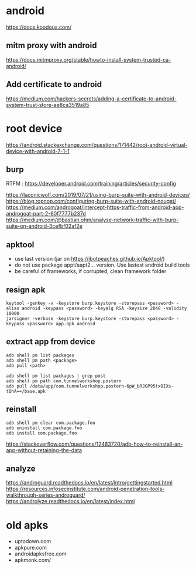 # android

https://docs.koodous.com/

## mitm proxy with android

https://docs.mitmproxy.org/stable/howto-install-system-trusted-ca-android/

## Add certificate to android

https://medium.com/hackers-secrets/adding-a-certificate-to-android-system-trust-store-ae8ca3519a85


# root device

https://android.stackexchange.com/questions/171442/root-android-virtual-device-with-android-7-1-1

## burp 

RTFM : https://developer.android.com/training/articles/security-config

https://laconicwolf.com/2019/07/21/using-burp-suite-with-android-devices/
https://blog.ropnop.com/configuring-burp-suite-with-android-nougat/
https://medium.com/androgoat/intercept-https-traffic-from-android-app-androgoat-part-2-60f7777b237d
https://medium.com/@bastian.ohm/analyse-network-traffic-with-burp-suite-on-android-3cefbf02af2e

## apktool

- use last version (jar on https://ibotpeaches.github.io/Apktool/)
- do not use package appt/aapt2... version. Use lastest android build tools
- be careful of frameworks, if corrupted, clean framework folder

## resign apk

```
keytool -genkey -v -keystore burp.keystore -storepass <password> -alias android -keypass <password> -keyalg RSA -keysize 2048 -validity 10000
jarsigner -verbose -keystore burp.keystore -storepass <password> -keypass <password> app.apk android
```

## extract app from device

```
adb shell pm list packages
adb shell pm path <package>
adb pull <path>

adb shell pm list packages | grep post
adb shell pm path com.tunnelworkshop.postern
adb pull /data/app/com.tunnelworkshop.postern-6pW_bRJGP95txOIXs-tQhA==/base.apk
```

## reinstall

```
adb shell pm clear com.package.foo
adb uninstall com.package.foo
adb install com.package.foo
```

https://stackoverflow.com/questions/12483720/adb-how-to-reinstall-an-app-without-retaining-the-data 

## analyze

https://androguard.readthedocs.io/en/latest/intro/gettingstarted.html
https://resources.infosecinstitute.com/android-penetration-tools-walkthrough-series-androguard/
https://androlyze.readthedocs.io/en/latest/index.html


# old apks

- uptodown.com
- apkpure.com
- androidapksfree.com
- apkmonk.com/
